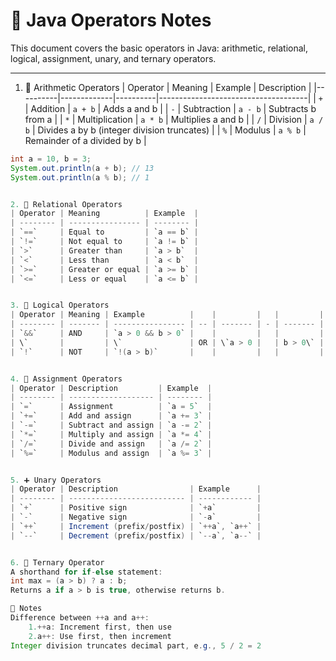 # 🧮 Java Operators Notes

This document covers the basic operators in Java: arithmetic, relational, logical, assignment, unary, and ternary operators.

---

1. 🔢 Arithmetic Operators
| Operator | Meaning     | Example  | Description                            |
|----------|-------------|----------|-------------------------------------|
| `+`      | Addition    | `a + b`  | Adds a and b                         |
| `-`      | Subtraction | `a - b`  | Subtracts b from a                  |
| `*`      | Multiplication | `a * b` | Multiplies a and b                  |
| `/`      | Division    | `a / b`  | Divides a by b (integer division truncates) |
| `%`      | Modulus     | `a % b`  | Remainder of a divided by b         |

```java
int a = 10, b = 3;
System.out.println(a + b); // 13
System.out.println(a % b); // 1


2. 🤔 Relational Operators
| Operator | Meaning          | Example  |
| -------- | ---------------- | -------- |
| `==`     | Equal to         | `a == b` |
| `!=`     | Not equal to     | `a != b` |
| `>`      | Greater than     | `a > b`  |
| `<`      | Less than        | `a < b`  |
| `>=`     | Greater or equal | `a >= b` |
| `<=`     | Less or equal    | `a <= b` |


3. 🧠 Logical Operators
| Operator | Meaning | Example          |    |         |   |         |
| -------- | ------- | ---------------- | -- | ------- | - | ------- |
| `&&`     | AND     | `a > 0 && b > 0` |    |         |   |         |
| \`       |         | \`               | OR | \`a > 0 |   | b > 0\` |
| `!`      | NOT     | `!(a > b)`       |    |         |   |         |


4. 📝 Assignment Operators
| Operator | Description         | Example  |
| -------- | ------------------- | -------- |
| `=`      | Assignment          | `a = 5`  |
| `+=`     | Add and assign      | `a += 3` |
| `-=`     | Subtract and assign | `a -= 2` |
| `*=`     | Multiply and assign | `a *= 4` |
| `/=`     | Divide and assign   | `a /= 2` |
| `%=`     | Modulus and assign  | `a %= 3` |


5. ➕ Unary Operators
| Operator | Description                | Example      |
| -------- | -------------------------- | ------------ |
| `+`      | Positive sign              | `+a`         |
| `-`      | Negative sign              | `-a`         |
| `++`     | Increment (prefix/postfix) | `++a`, `a++` |
| `--`     | Decrement (prefix/postfix) | `--a`, `a--` |


6. 🎯 Ternary Operator
A shorthand for if-else statement:
int max = (a > b) ? a : b;
Returns a if a > b is true, otherwise returns b.

📌 Notes
Difference between ++a and a++:
    1.++a: Increment first, then use
    2.a++: Use first, then increment
Integer division truncates decimal part, e.g., 5 / 2 = 2
